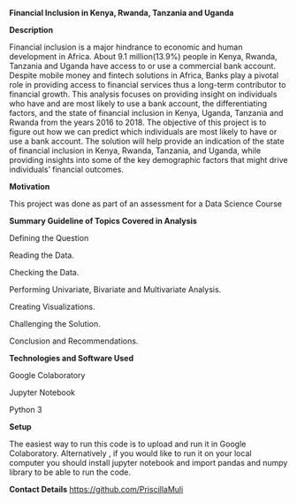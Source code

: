 **Financial Inclusion in Kenya, Rwanda, Tanzania and Uganda**

**Description**

Financial inclusion is a major hindrance to economic and human development in Africa. About 9.1 million(13.9%) people in Kenya, Rwanda, Tanzania and Uganda have access to or use a commercial bank account. Despite mobile money and fintech solutions in Africa, Banks play a pivotal role in providing access to financial services thus a long-term contributor to financial growth. This analysis focuses on providing insight on individuals who have and are most likely to use a bank account, the differentiating factors, and the state of financial inclusion in Kenya, Uganda, Tanzania and Rwanda from the years 2016 to 2018.
The objective of this project is to figure out how we can predict which individuals are most likely to have or use a bank account. The solution will help provide an indication of the state of financial inclusion in Kenya, Rwanda, Tanzania, and Uganda, while providing insights into some of the key demographic factors that might drive individuals’ financial outcomes.

**Motivation**

This project was done as part of an assessment for a Data Science Course

**Summary Guideline of Topics Covered in Analysis**

Defining the Question

Reading the Data.

Checking the Data.

Performing Univariate, Bivariate and Multivariate Analysis.

Creating Visualizations.

Challenging the Solution.

Conclusion and Recommendations.

**Technologies and Software Used**

Google Colaboratory

Jupyter Notebook

Python 3 

**Setup**

The easiest way to run this code is to upload and run it in Google Colaboratory. Alternatively , if you would like to run it on your local computer you should install jupyter notebook and import pandas and numpy library to be able to run the code.

**Contact Details**
https://github.com/PriscillaMuli 
